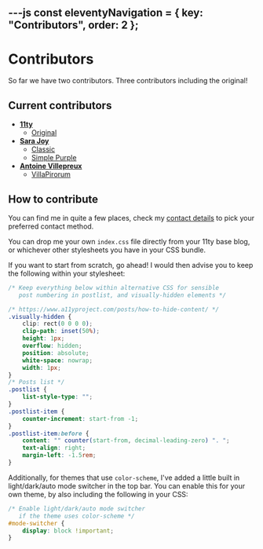 ---js
const eleventyNavigation = {
	key: "Contributors",
	order: 2
};
---
# Contributors

So far we have two contributors. Three contributors including the original!

## Current contributors

- **[11ty](https://www.11ty.dev/)**
  - [Original](?theme=original)
- **[Sara Joy](https://sarajoy.dev/)**
  - [Classic](?theme=classic)
  - [Simple Purple](?theme=simple-purple)
- **[Antoine Villepreux](https://villapirorum.netlify.app/web/)**
	- [VillaPirorum](?theme=villapirorum)

## How to contribute

You can find me in quite a few places, check my [contact details](https://sarajoy.dev/#find) to pick your preferred contact method.

You can drop me your own `index.css` file directly from your 11ty base blog, or whichever other stylesheets you have in your CSS bundle.

If you want to start from scratch, go ahead! I would then advise you to keep the following within your stylesheet:

```css
/* Keep everything below within alternative CSS for sensible
   post numbering in postlist, and visually-hidden elements */

/* https://www.a11yproject.com/posts/how-to-hide-content/ */
.visually-hidden {
	clip: rect(0 0 0 0);
	clip-path: inset(50%);
	height: 1px;
	overflow: hidden;
	position: absolute;
	white-space: nowrap;
	width: 1px;
}
/* Posts list */
.postlist {
	list-style-type: "";
}
.postlist-item {
	counter-increment: start-from -1;
}
.postlist-item:before {
	content: "" counter(start-from, decimal-leading-zero) ". ";
	text-align: right;
	margin-left: -1.5rem;
}
```
Additionally, for themes that use `color-scheme`, I've added a little built in light/dark/auto mode switcher in the top bar. You can enable this for your own theme, by also including the following in your CSS:
```css
/* Enable light/dark/auto mode switcher
   if the theme uses color-scheme */
#mode-switcher {
	display: block !important;
}
```